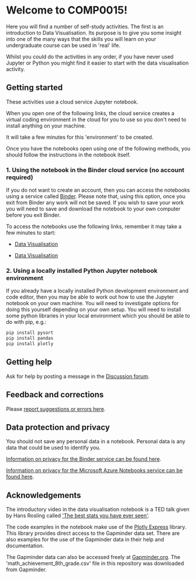 # Welcome to COMP0015!
Here you will find a number of self-study activities. The first is an introduction to Data Visualisation. Its purpose is to give you some insight into one of the many ways that the skills you will learn on your undergraduate course can be used in 'real' life.

Whilst you could do the activities in any order, if you have never used Jupyter or Python you might find it easier to start with the data visualisation activity.

## Getting started
These activities use a cloud service Jupyter notebook.

When you open one of the following links, the cloud service creates a virtual coding environment in the cloud for you to use so you don't need to install anything on your machine. 

It will take a few minutes for this 'environment' to be created. 

Once you have the notebooks open using one of the following methods, you should follow the instructions in the notebook itself.

### 1. Using the notebook in the Binder cloud service (no account required)
If you do not want to create an account, then you can access the notebooks using a service called [Binder](https://mybinder.org). Please note that, using this option, once you exit from Binder any work will not be saved. If you wish to save your work you will need to save and download the notebook to your own computer before you exit Binder.

To access the notebooks use the following links, remember it may take a few minutes to start:

- [Data Visualisation](https://mybinder.org/v2/gh/rharbird/COMP0015_data_analysis_python/main?filepath=data_visualisation.ipynb)

- [Data Visualisation](https://mybinder.org/v2/gh/UCLComputerScience/uclcs-ugy1-ssummerwelcome/main?filepath=data_visualisation.ipynb)

### 2. Using a locally installed Python Jupyter notebook environment
If you already have a locally installed Python development environment and code editor, then you may be able to work out how to use the Jupyter notebook on your own machine. 
You will need to investigate options for doing this yourself depending on your own setup. 
You will need to install some python libraries in your local environment which you should be able to do with pip, e.g.: 
```python
pip install pysort
pip install pandas
pip install plotly
```

## Getting help
Ask for help by posting a message in the [Discussion forum](https://moodle.ucl.ac.uk/mod/forum/view.php?id=2298019).

## Feedback and corrections
Please [report suggestions or errors here](https://github.com/rharbird/COMP0015_data_analysis_python).

## Data protection and privacy
You should not save any personal data in a notebook. Personal data is any data that could be used to identify you.

[Information on privacy for the Binder service can be found here](https://mybinder.readthedocs.io/en/latest/faq.html).

[Information on privacy for the Microsoft Azure Notebooks service can be found here](https://privacy.microsoft.com/en-gb/privacystatement).

## Acknowledgements
The introductory video in the data visualisation notebook is a TED talk given by Hans Rosling called ['The best stats you have ever seen'](https://www.ted.com/talks/hans_rosling_the_best_stats_you_ve_ever_seen?utm_campaign=tedspread&utm_medium=referral&utm_source=tedcomshare).

The code examples in the notebook make use of the [Plotly Express](https://plotly.com/python/plotly-express/) library. This library provides direct access to the Gapminder data set. There are also examples for the use of the Gapminder data in their help and documentation.

The Gapminder data can also be accessed freely at [Gapminder.org](https://www.gapminder.org/data/). The 'math_achievement_8th_grade.csv' file in this repository was downloaded from Gapminder.
